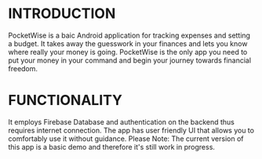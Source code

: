 # INTRODUCTION
PocketWise is a baic Android application for tracking expenses and setting a budget. It takes away the guesswork in your finances and lets you know where really your money is going. PocketWise is the only app you need to put your money in your command and begin your journey towards financial freedom.

# FUNCTIONALITY
It employs Firebase Database and authentication on the backend thus requires internet connection. The app has user friendly UI that allows you to comfortably use it without guidance.
Please Note: The current version of this app is a basic demo and therefore it's still work in progress.
